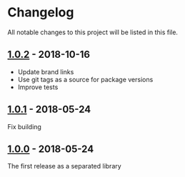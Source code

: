 [1.0.0]: https://github.com/real-digital/gtin-validator/commits/1.0.0
[1.0.1]: https://github.com/real-digital/gtin-validator/commits/1.0.1
[1.0.2]: https://github.com/real-digital/gtin-validator/commits/1.0.2

# Changelog

All notable changes to this project will be listed in this file.

## [1.0.2] - 2018-10-16

- Update brand links
- Use git tags as a source for package versions
- Improve tests

## [1.0.1] - 2018-05-24

Fix building

## [1.0.0] - 2018-05-24

The first release as a separated library
